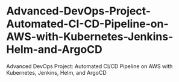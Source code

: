 # Advanced-DevOps-Project-Automated-CI-CD-Pipeline-on-AWS-with-Kubernetes-Jenkins-Helm-and-ArgoCD
Advanced DevOps Project: Automated CI/CD Pipeline on AWS with Kubernetes, Jenkins, Helm, and ArgoCD
